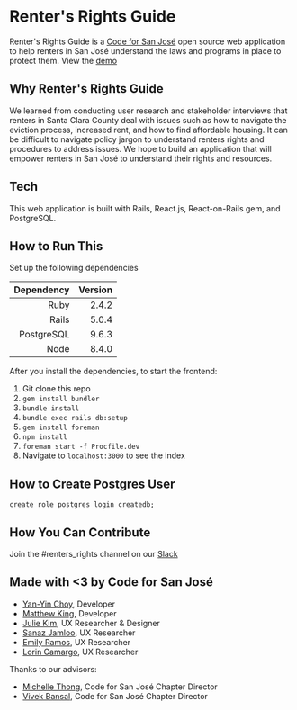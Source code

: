 # Renter's Rights Guide
Renter's Rights Guide is a [Code for San José](http://codeforsanjose.com) open source web application to help renters in San José understand the laws and programs in place to protect them. View the [demo](https://rentersrightsguide.org)

## Why Renter's Rights Guide
We learned from conducting user research and stakeholder interviews that renters in Santa Clara County deal with issues such as how to navigate the eviction process, increased rent, and how to find affordable housing. It can be difficult to navigate policy jargon to understand renters rights and procedures to address issues. We hope to build an application that will empower renters in San José to understand their rights and resources. 

## Tech
This web application is built with  Rails, React.js, React-on-Rails gem, and PostgreSQL.

## How to Run This

Set up the following dependencies

| Dependency      | Version       |
| --------------: |--------------:|
| Ruby            | 2.4.2         |
| Rails           | 5.0.4         |
| PostgreSQL      | 9.6.3         |
| Node            | 8.4.0         |

After you install the dependencies, to start the frontend:

1. Git clone this repo
1. ```gem install bundler```
1. ```bundle install```
1. ```bundle exec rails db:setup```
1. ```gem install foreman```
1. ```npm install```
1. ```foreman start -f Procfile.dev```
1. Navigate to ```localhost:3000``` to see the index

## How to Create Postgres User
```
create role postgres login createdb;
```

## How You Can Contribute
Join the #renters_rights channel on our [Slack](https://codeforsanjose.slack.com)

## Made with <3 by Code for San José

* [Yan-Yin Choy](https://github.com/ychoy), Developer
* [Matthew King](https://github.com/mking), Developer
* [Julie Kim](https://github.com/jliekim), UX Researcher & Designer
* [Sanaz Jamloo](https://github.com/sanazjamloo), UX Researcher
* [Emily Ramos](https://github.com/EngineerEmily), UX Researcher
* [Lorin Camargo](https://www.linkedin.com/in/lorincamargo), UX Researcher

Thanks to our advisors:
* [Michelle Thong](https://github.com/mthong), Code for San José Chapter Director 
* [Vivek Bansal](https://github.com/3vivekb), Code for San José Chapter Director
